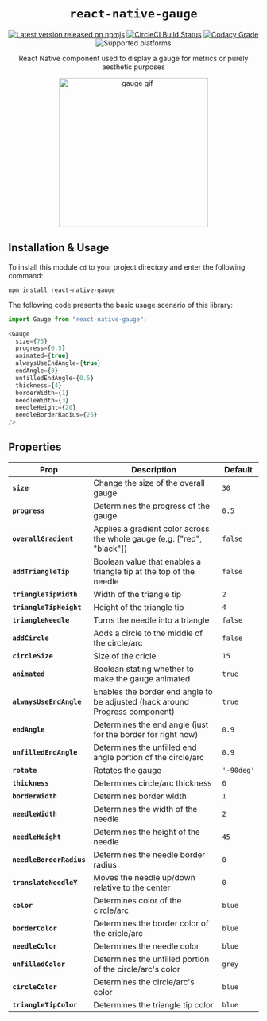 <p align="center">
  <h1 align="center"> <code>react-native-gauge</code> </h1>
</p>
<p align="center">
    <a href="https://www.npmjs.com/package/react-native-gauge"><img src="https://img.shields.io/npm/v/react-native-gauge" alt="Latest version released on npmjs" /></a>
    <a href="https://app.circleci.com/pipelines/github/cwnicoletti/react-native-gauge"><img src="https://img.shields.io/circleci/build/github/cwnicoletti/react-native-gauge" alt="CircleCI Build Status" /></a>
    <a href="https://app.codacy.com/gh/cwnicoletti/react-native-gauge/dashboard?branch=main"><img src="https://img.shields.io/codacy/grade/ea132b46de7f4194b2eb8f3b6f5d0d85" alt="Codacy Grade" /></a>
    <img src="https://img.shields.io/badge/platform-ios-lightgrey.svg" alt="Supported platforms" />
</p>
<p align="center">
  React Native component used to display a gauge for metrics or purely aesthetic purposes 
</p>
<p align="center">
  <img width=300 src="https://user-images.githubusercontent.com/56566033/153973217-a1f4cc50-a53b-4946-8d1f-0403fe018e64.gif" alt="gauge gif" />
 </p>

Installation & Usage
--------------------

To install this module `cd` to your project directory and enter the following command:
```
npm install react-native-gauge
```

The following code presents the basic usage scenario of this library:
```javascript
import Gauge from "react-native-gauge";

<Gauge
  size={75}
  progress={0.5}
  animated={true}
  alwaysUseEndAngle={true}
  endAngle={0}
  unfilledEndAngle={0.5}
  thickness={4}
  borderWidth={1}
  needleWidth={3}
  needleHeight={20}
  needleBorderRadius={25}
/>
```

Properties
----------

| Prop                                 | Description                                                                  | Default                |
| ------------------------------------ | ---------------------------------------------------------------------------- | ---------------------- |
| **`size`**                           | Change the size of the overall gauge                                         | `30`                   |
| **`progress`**                       | Determines the progress of the gauge                                         | `0.5`                  |
| **`overallGradient`**                | Applies a gradient color across the whole gauge (e.g. ["red", "black"])      | `false`                |
| **`addTriangleTip`**                 | Boolean value that enables a triangle tip at the top of the needle           | `false`                |
| **`triangleTipWidth`**               | Width of the triangle tip                                                    | `2`                    |
| **`triangleTipHeight`**              | Height of the triangle tip                                                   | `4`                    |
| **`triangleNeedle`**                 | Turns the needle into a triangle                                             | `false`                |
| **`addCircle`**                      | Adds a circle to the middle of the circle/arc                                | `false`                |
| **`circleSize`**                     | Size of the cricle                                                           | `15`                   |
| **`animated`**                       | Boolean stating whether to make the gauge animated                           | `true`                 |
| **`alwaysUseEndAngle`**              | Enables the border end angle to be adjusted (hack around Progress component) | `true`                 |
| **`endAngle`**                       | Determines the end angle (just for the border for right now)                 | `0.9`                  |
| **`unfilledEndAngle`**               | Determines the unfilled end angle portion of the circle/arc                  | `0.9`                  |
| **`rotate`**                         | Rotates the gauge                                                            | `'-90deg'`             |
| **`thickness`**                      | Determines circle/arc thickness                                              | `6`                    |
| **`borderWidth`**                    | Determines border width                                                      | `1`                    |
| **`needleWidth`**                    | Determines the width of the needle                                           | `2`                    |
| **`needleHeight`**                   | Determines the height of the needle                                          | `45`                   |
| **`needleBorderRadius`**             | Determines the needle border radius                                          | `0`                    |
| **`translateNeedleY`**               | Moves the needle up/down relative to the center                              | `0`                    |
| **`color`**                          | Determines color of the circle/arc                                           | `blue`                 |
| **`borderColor`**                    | Determines the border color of the cricle/arc                                | `blue`                 |
| **`needleColor`**                    | Determines the needle color                                                  | `blue`                 |
| **`unfilledColor`**                  | Determines the unfilled portion of the circle/arc's color                    | `grey`                 |
| **`circleColor`**                    | Determines the circle/arc's color                                            | `blue`                 |
| **`triangleTipColor`**               | Determines the triangle tip color                                            | `blue`                 |
